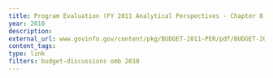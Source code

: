 ```yaml
---
title: Program Evaluation (FY 2011 Analytical Perspectives - Chapter 8)
year: 2010
description: 
external_url: www.govinfo.gov/content/pkg/BUDGET-2011-PER/pdf/BUDGET-2011-PER.pdf
content_tags: 
type: link
filters: budget-discussions omb 2010
---
```

